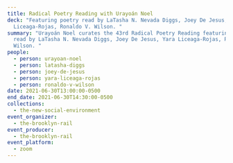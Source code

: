 ```yaml
---
title: Radical Poetry Reading with Urayoán Noel
deck: "Featuring poetry read by LaTasha N. Nevada Diggs, Joey De Jesus, Yara
  Liceaga-Rojas, Ronaldo V. Wilson. "
summary: "Urayoán Noel curates the 43rd Radical Poetry Reading featuring poetry
  read by LaTasha N. Nevada Diggs, Joey De Jesus, Yara Liceaga-Rojas, Ronaldo V.
  Wilson. "
people:
  - person: urayoan-noel
  - person: latasha-diggs
  - person: joey-de-jesus
  - person: yara-liceaga-rojas
  - person: ronaldo-v-wilson
date: 2021-06-30T13:00:00-0500
end_date: 2021-06-30T14:30:00-0500
collections:
  - the-new-social-environment
event_organizer:
  - the-brooklyn-rail
event_producer:
  - the-brooklyn-rail
event_platform:
  - zoom
---
```

